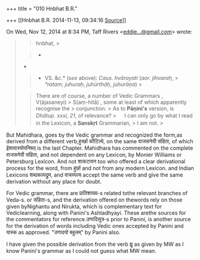 +++
title = "010 Hnbhat B.R."

+++
[[Hnbhat B.R.	2014-11-13, 09:34:16 [Source](https://groups.google.com/g/samskrita/c/tqdR7De8_dk)]]



On Wed, Nov 12, 2014 at 8:34 PM, Taff Rivers \<[eddie...@gmail.com]()\> wrote:  

> 
> > hnbhat, >
> 
> > *  
> * >
> 
> > 
> > * VS. &c.* (*see* above): *Caus. hvārayati* (*aor. jihvaraḥ*, > *°ratam*; *juhuraḥ*, *juhūrthāḥ*, *juhurāṇa*) >
> 
> > 
> >   
> > 
> > 
> >   
> > 
> > There are of course, a number of Vedic Grammars , V(ājasaneyi) > S(aṃ-hitā) , some at least of which apparently recognise the > conjunction. >
> As to **Pāṇini's** version, is *Dhātup. xxxi, 21*, of relevance? >
> 　
> > I can only go by what I read in the Lexicon, a **Sanskṛt** Grammarian, > I am not. >
> 　
> > 

  

But Mahidhara, goes by the Vedic grammar and recognized the form,as derived from a different verb,हुर्च्छा कौटिल्ये, on the same वाजसनेयी संहिता, of which ईशावास्योपनिषत् is the last Chapter. Mahidhara has commented on the complete वाजसनेयी संहिता, and not dependent on any Lexicon, by Monier Williams or Petersburg Lexicon. And not शाकटायन too who offered a clear derivational process for the word, from हुर्छा and not from any modern Lexicon. and Indian Lexicons शब्दकल्पद्रुम, and वाचस्पत्य accept the same verb and give the same derivation without any place for doubt.

  

For Vedic grammar, there are प्रातिशाख्य-s related tothe relevant branches of Veda-s. or संहिता-s, and the derivation offered on thewords rely on those given byNighantu and Nirukta, which is complementary text for Vediclearning, along with Panini's Ashtadhyayi. These arethe sources for the commentators for reference.उणादिसूत्र-s prior to Panini, is another source for the derivation of words including Vedic ones accepted by Panini and यास्क as approved. "उणादयो बहुलम्" by Panini also.



  

I have given the possible derivation from the verb ह्वृ as given by MW as I know Panini's grammar as I could not guess what MW mean.

  

  

